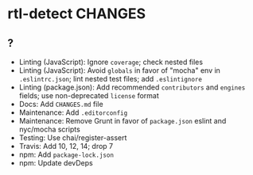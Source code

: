 # rtl-detect CHANGES

## ?

- Linting (JavaScript): Ignore `coverage`; check nested files
- Linting (JavaScript): Avoid `globals` in favor of "mocha" env
    in `.eslintrc.json`; lint nested test files; add `.eslintignore`
- Linting (package.json): Add recommended `contributors` and
    `engines` fields; use non-deprecated `license` format
- Docs: Add `CHANGES.md` file
- Maintenance: Add `.editorconfig`
- Maintenance: Remove Grunt in favor of `package.json` eslint and
    nyc/mocha scripts
- Testing: Use chai/register-assert
- Travis: Add 10, 12, 14; drop 7
- npm: Add `package-lock.json`
- npm: Update devDeps

